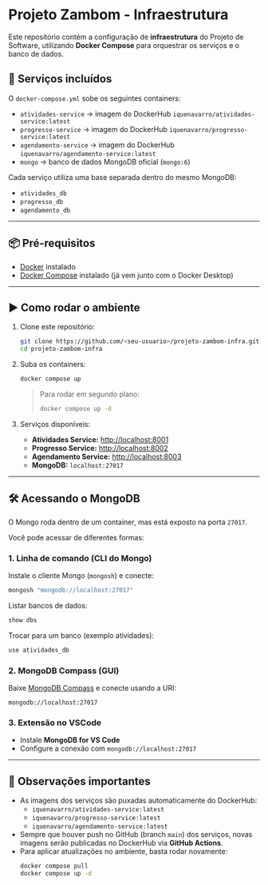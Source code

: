 
# Projeto Zambom - Infraestrutura

Este repositório contém a configuração de **infraestrutura** do Projeto de Software, utilizando **Docker Compose** para orquestrar os serviços e o banco de dados.

## 🚀 Serviços incluídos

O `docker-compose.yml` sobe os seguintes containers:

- `atividades-service` → imagem do DockerHub `iquenavarro/atividades-service:latest`
- `progresso-service` → imagem do DockerHub `iquenavarro/progresso-service:latest`
- `agendamento-service` → imagem do DockerHub `iquenavarro/agendamento-service:latest`
- `mongo` → banco de dados MongoDB oficial (`mongo:6`)

Cada serviço utiliza uma base separada dentro do mesmo MongoDB:

- `atividades_db`
- `progresso_db`
- `agendamento_db`

---

## 📦 Pré-requisitos

- [Docker](https://docs.docker.com/get-docker/) instalado
- [Docker Compose](https://docs.docker.com/compose/) instalado (já vem junto com o Docker Desktop)

---

## ▶️ Como rodar o ambiente

1. Clone este repositório:

   ```bash
   git clone https://github.com/<seu-usuario>/projeto-zambom-infra.git
   cd projeto-zambom-infra
   ```

2. Suba os containers:

   ```bash
   docker compose up
   ```

   > Para rodar em segundo plano:
   > ```bash
   > docker compose up -d
   > ```

3. Serviços disponíveis:

   - **Atividades Service:** [http://localhost:8001](http://localhost:8001)
   - **Progresso Service:** [http://localhost:8002](http://localhost:8002)
   - **Agendamento Service:** [http://localhost:8003](http://localhost:8003)
   - **MongoDB:** `localhost:27017`

---

## 🛠️ Acessando o MongoDB

O Mongo roda dentro de um container, mas está exposto na porta `27017`.

Você pode acessar de diferentes formas:

### 1. Linha de comando (CLI do Mongo)

Instale o cliente Mongo (`mongosh`) e conecte:

```bash
mongosh "mongodb://localhost:27017"
```

Listar bancos de dados:

```bash
show dbs
```

Trocar para um banco (exemplo atividades):

```bash
use atividades_db
```

### 2. MongoDB Compass (GUI)

Baixe [MongoDB Compass](https://www.mongodb.com/products/compass) e conecte usando a URI:

```
mongodb://localhost:27017
```

### 3. Extensão no VSCode

- Instale **MongoDB for VS Code**
- Configure a conexão com `mongodb://localhost:27017`

---

## 📌 Observações importantes

- As imagens dos serviços são puxadas automaticamente do DockerHub:
  - `iquenavarro/atividades-service:latest`
  - `iquenavarro/progresso-service:latest`
  - `iquenavarro/agendamento-service:latest`
- Sempre que houver push no GitHub (branch `main`) dos serviços, novas imagens serão publicadas no DockerHub via **GitHub Actions**.
- Para aplicar atualizações no ambiente, basta rodar novamente:
  ```bash
  docker compose pull
  docker compose up -d
  ```

